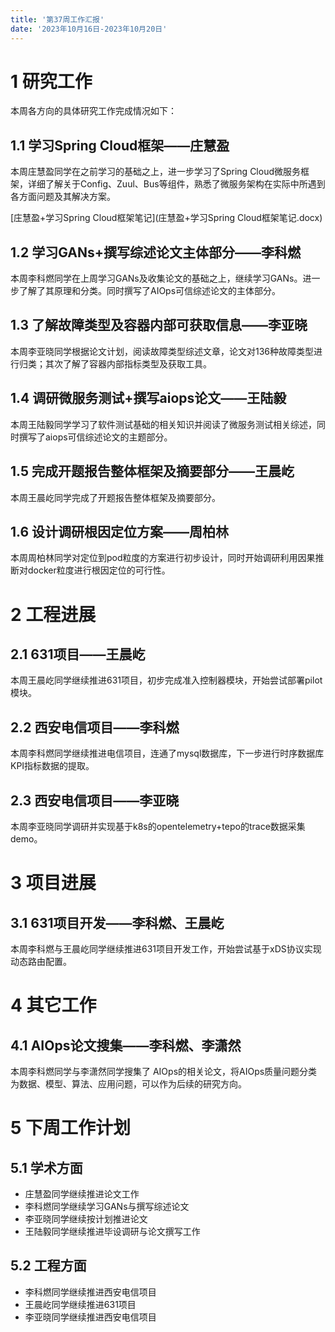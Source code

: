 ```yaml
---
title: '第37周工作汇报'
date: '2023年10月16日-2023年10月20日'
---
```


<!-- 只允许使用一级标题和二级标题 -->

# 1 研究工作

本周各方向的具体研究工作完成情况如下：

## 1.1 学习Spring Cloud框架——庄慧盈

本周庄慧盈同学在之前学习的基础之上，进一步学习了Spring Cloud微服务框架，详细了解关于Config、Zuul、Bus等组件，熟悉了微服务架构在实际中所遇到各方面问题及其解决方案。

<!-- 注意该超链接应该如何使用，不需要进行手动的编号，注意附件名不能有任何的空格 -->
[庄慧盈+学习Spring Cloud框架笔记](庄慧盈+学习Spring Cloud框架笔记.docx)

## 1.2 学习GANs+撰写综述论文主体部分——李科燃

本周李科燃同学在上周学习GANs及收集论文的基础之上，继续学习GANs。进一步了解了其原理和分类。同时撰写了AIOps可信综述论文的主体部分。

## 1.3 了解故障类型及容器内部可获取信息——李亚晓

本周李亚晓同学根据论文计划，阅读故障类型综述文章，论文对136种故障类型进行归类；其次了解了容器内部指标类型及获取工具。

## 1.4 调研微服务测试+撰写aiops论文——王陆毅

本周王陆毅同学学习了软件测试基础的相关知识并阅读了微服务测试相关综述，同时撰写了aiops可信综述论文的主题部分。

## 1.5 完成开题报告整体框架及摘要部分——王晨屹

本周王晨屹同学完成了开题报告整体框架及摘要部分。


## 1.6 设计调研根因定位方案——周柏林

本周周柏林同学对定位到pod粒度的方案进行初步设计，同时开始调研利用因果推断对docker粒度进行根因定位的可行性。

# 2 工程进展

## 2.1 631项目——王晨屹

本周王晨屹同学继续推进631项目，初步完成准入控制器模块，开始尝试部署pilot模块。

## 2.2 西安电信项目——李科燃

本周李科燃同学继续推进电信项目，连通了mysql数据库，下一步进行时序数据库KPI指标数据的提取。

## 2.3 西安电信项目——李亚晓

本周李亚晓同学调研并实现基于k8s的opentelemetry+tepo的trace数据采集demo。

# 3 项目进展

## 3.1 631项目开发——李科燃、王晨屹

本周李科燃与王晨屹同学继续推进631项目开发工作，开始尝试基于xDS协议实现动态路由配置。

# 4 其它工作

## 4.1 AIOps论文搜集——李科燃、李潇然

本周李科燃同学与李潇然同学搜集了 AIOps的相关论文，将AIOps质量问题分类为数据、模型、算法、应用问题，可以作为后续的研究方向。

# 5 下周工作计划

## 5.1 学术方面

+ 庄慧盈同学继续推进论文工作
+ 李科燃同学继续学习GANs与撰写综述论文
+ 李亚晓同学继续按计划推进论文
+ 王陆毅同学继续推进毕设调研与论文撰写工作

## 5.2 工程方面

+ 李科燃同学继续推进西安电信项目
+ 王晨屹同学继续推进631项目
+ 李亚晓同学继续推进西安电信项目
